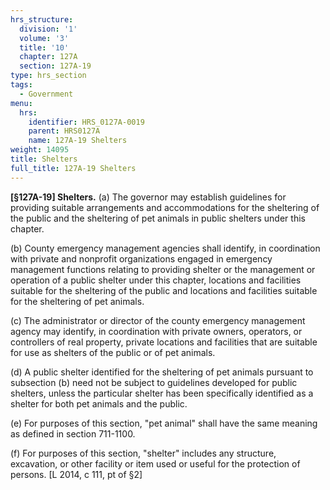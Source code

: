 ```yaml
---
hrs_structure:
  division: '1'
  volume: '3'
  title: '10'
  chapter: 127A
  section: 127A-19
type: hrs_section
tags:
  - Government
menu:
  hrs:
    identifier: HRS_0127A-0019
    parent: HRS0127A
    name: 127A-19 Shelters
weight: 14095
title: Shelters
full_title: 127A-19 Shelters
---
```

**[§127A-19] Shelters.** (a) The governor may establish guidelines for providing suitable arrangements and accommodations for the sheltering of the public and the sheltering of pet animals in public shelters under this chapter.

(b) County emergency management agencies shall identify, in coordination with private and nonprofit organizations engaged in emergency management functions relating to providing shelter or the management or operation of a public shelter under this chapter, locations and facilities suitable for the sheltering of the public and locations and facilities suitable for the sheltering of pet animals.

(c) The administrator or director of the county emergency management agency may identify, in coordination with private owners, operators, or controllers of real property, private locations and facilities that are suitable for use as shelters of the public or of pet animals.

(d) A public shelter identified for the sheltering of pet animals pursuant to subsection (b) need not be subject to guidelines developed for public shelters, unless the particular shelter has been specifically identified as a shelter for both pet animals and the public.

(e) For purposes of this section, "pet animal" shall have the same meaning as defined in section 711-1100.

(f) For purposes of this section, "shelter" includes any structure, excavation, or other facility or item used or useful for the protection of persons. [L 2014, c 111, pt of §2]